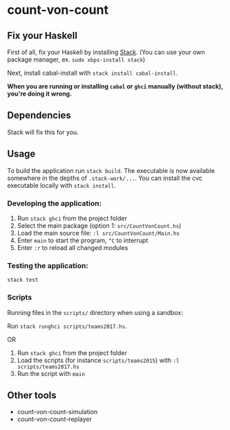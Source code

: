 # count-von-count

## Fix your Haskell

First of all, fix your Haskell by installing [Stack](https://docs.haskellstack.org/en/stable/README/). (You can use your own package manager, ex. `sudo xbps-install stack`)

Next, install cabal-install with `stack install cabal-install`.

**When you are running or installing `cabal` or `ghci` manually (without stack), you're doing it wrong.**

## Dependencies

Stack will fix this for you.

## Usage

To build the application run `stack build`. The executable is now available somewhere in the depths of `.stack-work/...`. You can install the cvc executable locally with `stack install`.

### Developing the application:

1. Run `stack ghci` from the project folder
2. Select the main package (option 1: `src/CountVonCount.hs`)
3. Load the main source file: `:l src/CountVonCount/Main.hs`
4. Enter `main` to start the program, `^C` to interrupt
5. Enter `:r` to reload all changed modules

### Testing the application:

```
stack test
```

### Scripts

Running files in the `scripts/` directory when using a sandbox:

Run `stack runghci scripts/teams2017.hs`.

OR

1. Run `stack ghci` from the project folder
2. Load the scripts (for instance `scripts/teams2015`) with `:l
   scripts/teams2017.hs`
3. Run the script with `main`

## Other tools

* count-von-count-simulation
* count-von-count-replayer
